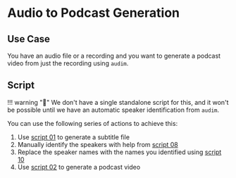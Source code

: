 # **Audio** to **Podcast** Generation

## Use Case

You have an audio file or a recording and you want to generate a podcast video from just the recording using `audim`.

## Script

!!! warning "🚧"
    We don't have a single standalone script for this,
    and it won't be possible until we have an automatic speaker identification from `audim`.

You can use the following series of actions to achieve this:

1. Use [script 01](./script_01.md) to generate a subtitle file
2. Manually identify the speakers with help from [script 08](../script_08.md)
3. Replace the speaker names with the names you identified using [script 10](../script_10.md)
4. Use [script 02](./script_02.md) to generate a podcast video
